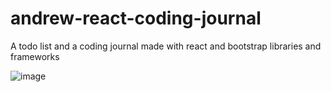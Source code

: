 # andrew-react-coding-journal
A todo list and a coding journal made with react and bootstrap libraries and frameworks

![image](https://user-images.githubusercontent.com/69062810/129648421-568e1b6c-df4e-4cb2-b4ee-26ae9b951367.png)
